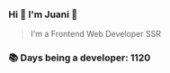 ### Hi 👋 I&#39;m Juani 🦁

> I&#39;m a Frontend Web Developer SSR

### 📚 Days being a developer: 1120
